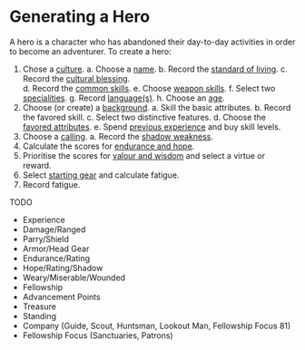 # Generating a Hero

A hero is a character who has abandoned their day-to-day activities in order to become an adventurer.  To create a hero:

1. Chose a [culture](cultures.md).
    a. Choose a [name](names.md).
    b. Record the [standard of living](standard-of-living.md).
    c. Record the [cultural blessing](cultural-blessing.md).  
    d. Record the [common skills](common-skill-list.md). 
    e. Choose [weapon skills](weapon-skill-list.md).
    f. Select two [specialities](specialities.md).
    g. Record [language(s)](languages.md).
    h. Choose an [age](age.md).
2. Choose (or create) a [background](background.md).
    a. Skill the basic attributes.
    b. Record the favored skill.
    c. Select two distinctive features.
    d. Choose the [favored attributes](favored-attributes.md).
    e. Spend [previous experience](previous-experience.md) and buy skill levels.
3. Choose a [calling](callings.md).
    a. Record the [shadow weakness](shadow-weakness.md).
4. Calculate the scores for [endurance and hope](endurance-hope.md). 
5. Prioritise the scores for [valour and wisdom](valor-wisdom.md) and select a virtue or reward.
6. Select [starting gear](starting-gear.md) and calculate fatigue.
7. Record fatigue.

TODO
* Experience
* Damage/Ranged
* Parry/Shield
* Armor/Head Gear
* Endurance/Rating
* Hope/Rating/Shadow
* Weary/Miserable/Wounded
* Fellowship
* Advancement Points
* Treasure
* Standing
* Company (Guide, Scout, Huntsman, Lookout Man, Fellowship Focus 81)
* Fellowship Focus (Sanctuaries, Patrons)
